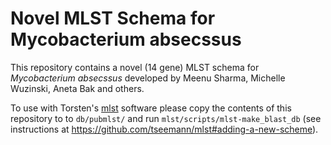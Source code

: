 # Novel MLST Schema for Mycobacterium absecssus

This repository contains a novel (14 gene) MLST schema for *Mycobacterium absecssus* developed by Meenu Sharma, Michelle Wuzinski, Aneta Bak and others.

To use with Torsten's [mlst](https://github.com/tseemann/mlst) software please copy the contents of this repository to to `db/pubmlst/` and run `mlst/scripts/mlst-make_blast_db` (see instructions at <https://github.com/tseemann/mlst#adding-a-new-scheme>).
